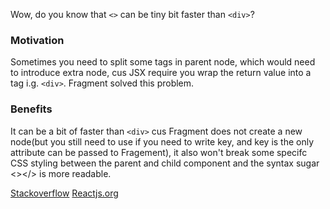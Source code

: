 Wow, do you know that ```<>``` can be tiny bit faster than ```<div>```?


### Motivation

Sometimes you need to split some tags in parent node, which would need to introduce extra node,
cus JSX require you wrap the return value into a tag i.g. ```<div>```. Fragment solved this problem. 
 
### Benefits
It can be a bit of faster than ```<div>``` cus Fragment does not create a new node(but you still need to use <Fragment> if you need to write key, and key is the only attribute can be passed to Fragement), 
it also won't break some specifc CSS styling between the parent and child component and the syntax sugar <></> is more readable.
  
  
  [Stackoverflow](https://stackoverflow.com/questions/47761894/why-are-fragments-in-react-16-better-than-container-divs)
  [Reactjs.org](https://reactjs.org/docs/fragments.html)
